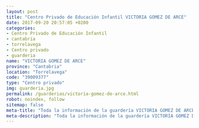 ```yaml
---
layout: post
title: "Centro Privado de Educación Infantil VICTORIA GOMEZ DE ARCE"
date: 2017-09-20 20:57:05 +0200
categories:
- Centro Privado de Educación Infantil
- cantabria
- torrelavega
- Centro privado
- guarderia
name: "VICTORIA GOMEZ DE ARCE"
province: "Cantabria"
location: "Torrelavega"
code: "39009377"
type: "Centro privado"
img: guarderia.jpg
permalink: /guarderias/victoria-gomez-de-arce.html
robot: noindex, follow
sitemap: false
meta-title: "Toda la información de la guardería VICTORIA GOMEZ DE ARCE"
meta-description: "Toda la información de la guardería VICTORIA GOMEZ DE ARCE"
---
```

